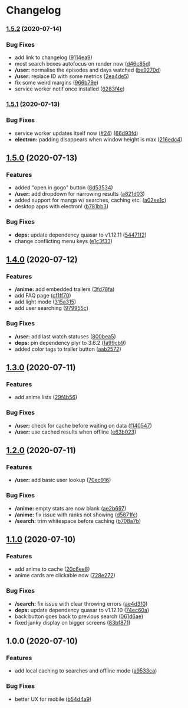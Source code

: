 # Changelog

### [1.5.2](https://www.github.com/Jabster28/mirai/compare/v1.5.1...v1.5.2) (2020-07-14)


### Bug Fixes

* add link to changelog ([9114ea9](https://www.github.com/Jabster28/mirai/commit/9114ea9fc566aa9869bd83ae4472e3083cd64c1f))
* most search boxes autofocus on render now ([d46c85d](https://www.github.com/Jabster28/mirai/commit/d46c85dbe18e2435277b759a7eec65ce33fc1626))
* **/user:** normalise the episodes and days watched ([be9270d](https://www.github.com/Jabster28/mirai/commit/be9270d2aa652d5eebf955c8af2a441ec84097eb))
* **/user:** replace ID with some metrics ([2ea4de5](https://www.github.com/Jabster28/mirai/commit/2ea4de562a31b6ff02d4f8a35373b624b4007601))
* fix some weird margins ([966b79e](https://www.github.com/Jabster28/mirai/commit/966b79ec2dbf568adf481b8c7ab0efd8fbc43f41))
* service worker notif once installed ([6283f4e](https://www.github.com/Jabster28/mirai/commit/6283f4e325445ead558a241fb6350a3193920ca7))

### [1.5.1](https://www.github.com/Jabster28/mirai/compare/v1.5.0...v1.5.1) (2020-07-13)


### Bug Fixes

* service worker updates itself now ([#24](https://www.github.com/Jabster28/mirai/issues/24)) ([66d93fd](https://www.github.com/Jabster28/mirai/commit/66d93fd89a4d1f7a674a709a6df3b30bba2b9947))
* **electron:** padding disappears when window height is max ([216edc4](https://www.github.com/Jabster28/mirai/commit/216edc417a301fb638d8c523ec29f85cb810e3bc))

## [1.5.0](https://www.github.com/Jabster28/mirai/compare/v1.4.0...v1.5.0) (2020-07-13)


### Features

* added "open in gogo" button ([8d53534](https://www.github.com/Jabster28/mirai/commit/8d5353423017cb3d4118e00725295304bb753fe7))
* **/user:** add dropdown for narrowing results ([a821d03](https://www.github.com/Jabster28/mirai/commit/a821d0388377a0f3ef3358c564e0edf44d49cdab))
* added support for manga w/ searches, caching etc. ([a02ee1c](https://www.github.com/Jabster28/mirai/commit/a02ee1cf24c027c0f0f24972a2cb63ddbfb891f9))
* desktop apps with electron! ([b781bb3](https://www.github.com/Jabster28/mirai/commit/b781bb393f11dbf3373705d03432350ee5f0c8de))


### Bug Fixes

* **deps:** update dependency quasar to v1.12.11 ([54471f2](https://www.github.com/Jabster28/mirai/commit/54471f2fe102b64a4a2f90840da59c83e35adcfc))
* change conflicting menu keys ([e1c3f33](https://www.github.com/Jabster28/mirai/commit/e1c3f334f9382e4f5843e00215ecfc6f5d6be12b))

## [1.4.0](https://www.github.com/Jabster28/mirai/compare/v1.3.0...v1.4.0) (2020-07-12)


### Features

* **/anime:** add embedded trailers ([3fd78fa](https://www.github.com/Jabster28/mirai/commit/3fd78fa5d3ed12f9211e67aa9b47ed6efd438caa))
* add FAQ page ([cf1ff70](https://www.github.com/Jabster28/mirai/commit/cf1ff70186d12a4ba952392e70a63af6e2f0702c))
* add light mode ([315a315](https://www.github.com/Jabster28/mirai/commit/315a3153e5147b44bdf5703d0926adca1a3ad005))
* add user searching ([979955c](https://www.github.com/Jabster28/mirai/commit/979955cffe0f45bf86b3297291567ca2e4eec4dc))


### Bug Fixes

* **/user:** add last watch statuses ([800bea5](https://www.github.com/Jabster28/mirai/commit/800bea541ce70ddfbd5bceba42713ef58add8e97))
* **deps:** pin dependency plyr to 3.6.2 ([fa99cb9](https://www.github.com/Jabster28/mirai/commit/fa99cb9768c256f7a1dcf6a596de129e821204c8))
* added color tags to trailer button ([aab2572](https://www.github.com/Jabster28/mirai/commit/aab25723a2b0f0fda74afe3070fd0ba548f7efdc))

## [1.3.0](https://www.github.com/Jabster28/mirai/compare/v1.2.0...v1.3.0) (2020-07-11)


### Features

* add anime lists ([29f4b56](https://www.github.com/Jabster28/mirai/commit/29f4b56f34128359d6c261b55e773b5a018e6eab))


### Bug Fixes

* **/user:** check for cache before waiting on data ([f140547](https://www.github.com/Jabster28/mirai/commit/f140547775d11653ea2161585d247783142934f0))
* **/user:** use cached results when offline ([e63b023](https://www.github.com/Jabster28/mirai/commit/e63b023efc2470524443c4cb684afbe695ceabd2))

## [1.2.0](https://www.github.com/Jabster28/mirai/compare/v1.1.0...v1.2.0) (2020-07-11)


### Features

* **/user:** add basic user lookup ([70ec916](https://www.github.com/Jabster28/mirai/commit/70ec9168ad33407fa01ea298d7babc5381252784))


### Bug Fixes

* **/anime:** empty stats are now blank ([ae2b697](https://www.github.com/Jabster28/mirai/commit/ae2b697c901b53b475905b45949d1fbe9522840e))
* **/anime:** fix issue with ranks not showing ([d5871fc](https://www.github.com/Jabster28/mirai/commit/d5871fc4c9316ad3e74332fcf81c2601a3900db2))
* **/search:** trim whitespace before caching ([b708a7b](https://www.github.com/Jabster28/mirai/commit/b708a7b9c1e42025d81371e5340ea03fbfc494d1))

## [1.1.0](https://www.github.com/Jabster28/mirai/compare/v1.0.0...v1.1.0) (2020-07-10)


### Features

* add anime to cache ([20c6ee8](https://www.github.com/Jabster28/mirai/commit/20c6ee8ab48df81dba9e8864a55aeb6a36435a30))
* anime cards are clickable now ([728e272](https://www.github.com/Jabster28/mirai/commit/728e272bd78b8d5f39b9fc078ccd1d6d549279bc))


### Bug Fixes

* **/search:** fix issue with clear throwing errors ([ae4d3f0](https://www.github.com/Jabster28/mirai/commit/ae4d3f023885dac8ee0d2018fbf21911cbd0a693))
* **deps:** update dependency quasar to v1.12.10 ([74ec60a](https://www.github.com/Jabster28/mirai/commit/74ec60a3ad91882cd47d7638c74151a50caebfe9))
* back button goes back to previous search ([061d6ae](https://www.github.com/Jabster28/mirai/commit/061d6aee5f766694a35ec6aafd66403c7884187f))
* fixed janky display on bigger screens ([83bf871](https://www.github.com/Jabster28/mirai/commit/83bf87194f3b8ae1d6e952bd3d89dbd780406fe8))

## 1.0.0 (2020-07-10)


### Features

* add local caching to searches and offline mode ([a9533ca](https://www.github.com/Jabster28/mirai/commit/a9533ca8a511c62440805adefcff2e226a9d2fb5))


### Bug Fixes

* better UX for mobile ([b54d4a9](https://www.github.com/Jabster28/mirai/commit/b54d4a9c714aefa05f3abfe4375c41ef5b9ca8c8))

